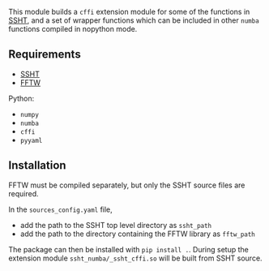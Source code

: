 This module builds a `cffi` extension module for some of the functions in [SSHT](https://github.com/astro-informatics/ssht), and a set of wrapper functions
which can be included in other `numba` functions compiled in nopython mode.

## Requirements

- [SSHT](https://github.com/astro-informatics/ssht)
- [FFTW](http://www.fftw.org/download.html)

Python:
- `numpy`
- `numba`
- `cffi`
- `pyyaml`


## Installation

FFTW must be compiled separately, but only the SSHT source files are required.

In the `sources_config.yaml` file,
- add the path to the SSHT top level directory as `ssht_path`
- add the path to the directory containing the FFTW library as `fftw_path`

The package can then be installed with `pip install .`. During setup the
extension module `ssht_numba/_ssht_cffi.so` will be built from SSHT source.
